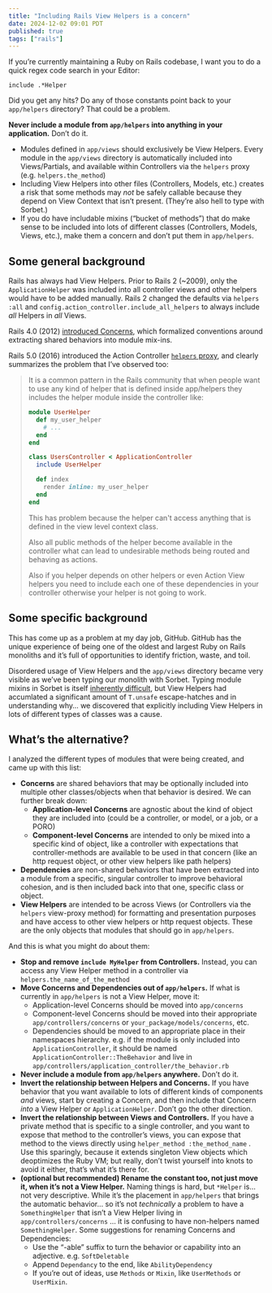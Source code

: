 ```yaml
---
title: "Including Rails View Helpers is a concern"
date: 2024-12-02 09:01 PDT
published: true
tags: ["rails"]
---
```


If you’re currently maintaining a Ruby on Rails codebase, I want you to do a quick regex code search in your Editor:

```
include .*Helper
```

Did you get any hits? Do any of those constants point back to your `app/helpers` directory? That could be a problem.

**Never include a module from `app/helpers` into anything in your application.** Don’t do it.

- Modules defined in `app/views` should exclusively be View Helpers. Every module in the `app/views` directory is automatically included into Views/Partials, and available within Controllers via the `helpers` proxy  (e.g. `helpers.the_method`)
- Including View Helpers into other files (Controllers, Models, etc.) creates a risk that some methods may _not_  be safely callable because they depend on View Context that isn’t present. (They’re also hell to type with Sorbet.)
- If you do have includable mixins (“bucket of methods”) that do make sense to be included into lots of different classes (Controllers, Models, Views, etc.), make them a concern and don’t put them in `app/helpers`.

## Some general background

Rails has always had View Helpers. Prior to Rails 2 (~2009), only the `ApplicationHelper` was included into all controller views and other helpers would have to be added manually. Rails 2 changed the defaults via `helpers :all` and `config.action_controller.include_all_helpers` to always include _all_ Helpers in _all_ Views.

Rails 4.0 (2012) [introduced Concerns](https://signalvnoise.com/posts/3372-put-chubby-models-on-a-diet-with-concerns), which formalized conventions around extracting shared behaviors into module mix-ins.  

Rails 5.0 (2016) introduced the Action Controller [`helpers` proxy](https://github.com/rails/rails/pull/24866), and clearly summarizes the problem that I’ve observed too:

<blockquote markdown=1>

It is a common pattern in the Rails community that when people want to use any kind of helper that is defined inside app/helpers they includes the helper module inside the controller like:

```ruby
module UserHelper
  def my_user_helper
    # ...
  end
end

class UsersController < ApplicationController
  include UserHelper

  def index
    render inline: my_user_helper
  end
end
```

This has problem because the helper can't access anything that is defined in the view level context class.

Also all public methods of the helper become available in the controller what can lead to undesirable methods being routed and behaving as actions.

Also if you helper depends on other helpers or even Action View helpers you need to include each one of these dependencies in your controller otherwise your helper is not going to work.

</blockquote>

## Some specific background

This has come up as a problem at my day job, GitHub. GitHub has the unique experience of being one of the oldest and largest Ruby on Rails monoliths and it’s full of opportunities to identify friction, waste, and toil.

Disordered usage of View Helpers and the `app/views` directory became very visible as we’ve been typing our monolith with Sorbet. Typing module mixins in Sorbet is itself [inherently difficult](https://sorbet.org/docs/requires-ancestor), but View Helpers had accumlated a significant amount of `T.unsafe` escape-hatches and in understanding why… we discovered that explicitly including View Helpers in lots of different types of classes was a cause. 

## What’s the alternative?

I analyzed the different types of modules that were being created, and came up with this list:

- **Concerns** are shared behaviors that may be optionally included into multiple other classes/objects when that behavior is desired. We can further break down:
  - **Application-level Concerns** are agnostic about the kind of object they are included into (could be a controller, or model, or a job, or a PORO)
  - **Component-level Concerns** are intended to only be mixed into a specific kind of object, like a controller with expectations that controller-methods are available to be used in that concern (like an http request object, or other view helpers like path helpers)
- **Dependencies** are non-shared behaviors that have been extracted into a module from a specific, singular controller to improve behavioral cohesion, and is then included back into that one, specific class or object.
- **View Helpers** are intended to be across Views (or Controllers via the `helpers` view-proxy method) for formatting and presentation purposes and have access to other view helpers or http request objects. These are the only objects that modules that should go in `app/helpers`.

And this is what you might do about them:

- **Stop and remove `include MyHelper` from Controllers.**  Instead, you can access any View Helper method in a controller via `helpers.the_name_of_the_method`
- **Move Concerns and Dependencies out of `app/helpers`.** If what is currently in `app/helpers` is not a View Helper, move it:
  * Application-level Concerns should be moved into `app/concerns`
  * Component-level Concerns should be moved into their appropriate `app/controllers/concerns` or `your_package/models/concerns`, etc.
  * Dependencies should be moved to an appropriate place in their namespaces hierarchy. e.g. if the module is only included into `ApplicationController`, it should be named `ApplicationController::TheBehavior` and live in `app/controllers/application_controller/the_behavior.rb`
- **Never include a module from `app/helpers` anywhere.** Don’t do it.
- **Invert the relationship between Helpers and Concerns.** If you have behavior that you want available to lots of different kinds of components _and_ views, start by creating a Concern, and then include that Concern _into_ a View Helper or `ApplicationHelper`.  Don’t go the other direction.
- **Invert the relationship between Views and Controllers.** If you have a private method that is specific to a single controller, and you want to expose that method to the controller’s views, you can expose that method to the views directly using `helper_method :the_method_name` . Use this sparingly, because it extends singleton View objects which deoptimizes the Ruby VM; but really, don’t twist yourself into knots to avoid it either, that’s what it’s there for.
- **(optional but recommended) Rename the constant too, not just move it, when it’s not a View Helper.** Naming things is hard, but `*Helper` is… not very descriptive. While it’s the placement in `app/helpers` that brings the automatic behavior… so it’s not _technically_ a problem to have a `SomethingHelper` that isn’t a View Helper living in `app/controllers/concerns` … it is confusing to have non-helpers named `SomethingHelper`. Some suggestions for renaming Concerns and Dependencies:
  - Use the “-able” suffix to turn the behavior or capability into an adjective. e.g. `SoftDeletable`
  - Append `Dependancy` to the end, like `AbilityDependency`
  - If you’re out of ideas, use `Methods` or `Mixin`, like `UserMethods` or `UserMixin`.
